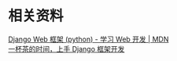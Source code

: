 # 相关资料
[Django Web 框架 (python) - 学习 Web 开发 | MDN](https://developer.mozilla.org/zh-CN/docs/Learn/Server-side/Django)<br />[一杯茶的时间，上手 Django 框架开发](https://zhuanlan.zhihu.com/p/98788776)
